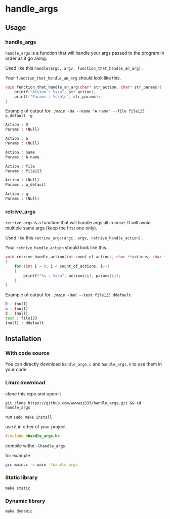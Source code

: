 # handle_args

## Usage

### handle_args

`handle_args` is a function that will handle your args passed to the program in order as it go along.

Used like this `handle(argc, argv, function_that_handle_an_arg);`

Your `function_that_handle_an_arg` should look like this.

```c
void function_that_handle_an_arg(char* str_action, char* str_params){
    printf("Action : %s\n", str_action);
    printf("Params : %s\n\n", str_params);
}
```

Example of output for `./main -Da --name "A name" --file file123 p_default -g`

```bash
Action : D
Params : (Null)

Action : a
Params : (Null)

Action : name
Params : A name

Action : file
Params : file123

Action : (Null)
Params : p_default

Action : g
Params : (Null)
```

### retrive_args

`retrive_args` is a function that will handle args all in once. It will avoid multiple same args (keep the first one only).

Used like this `retrive_args(argc, argv, retrive_handle_action);`

Your `retrive_handle_action` should look like this.

```c
void retrive_handle_action(int count_of_actions, char **actions, char **params)
{
	for (int i = 0; i < count_of_actions; i++)
	{
		printf("%s : %s\n", actions[i], params[i]);
	}
}
```

Example of output for `./main -Dad --test file123 ddefault`

```bash
D : (null)
a : (null)
d : (null)
test : file123
(null) : ddefault
```

## Installation

### With code source

You can directly download `handle_args.c` and `handle_args.h` to use them in your code.

### Linux download

clone this repo and open it 

`git clone https://github.com/wwwazz333/handle_args.git && cd handle_args`

run `sudo make install`

use it in other of your project

```c
#include <handle_args.h>
```

compile withe `-lhandle_args`

for example

```bash
gcc main.c -o main -lhandle_args
```

### Static library

`make static`

### Dynamic library

`make dynamic`